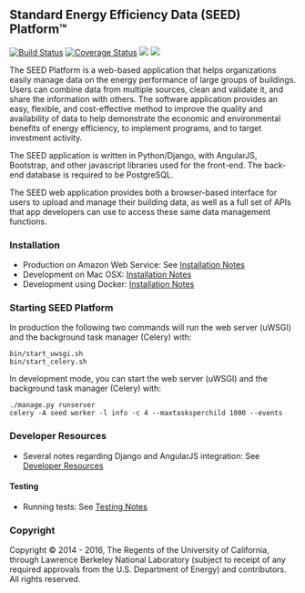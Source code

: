 ## Standard Energy Efficiency Data (SEED) Platform™
[![Build Status][travis-img]][travis-url] [![Coverage Status][coveralls-img]][coveralls-url] [![](http://readthedocs.org/projects/seed-platform/badge/?version=stable)](http://seed-platform.readthedocs.io/en/stable/) [![](http://readthedocs.org/projects/seed-platform/badge/?version=latest)](http://seed-platform.readthedocs.io/en/latest/)

The SEED Platform is a web-based application that helps organizations easily
manage data on the energy performance of large groups of buildings. Users can
combine data from multiple sources, clean and validate it, and share the
information with others. The software application provides an easy, flexible,
and cost-effective method to improve the quality and availability of data to
help demonstrate the economic and environmental benefits of energy efficiency,
to implement programs, and to target investment activity.

The SEED application is written in Python/Django, with AngularJS, Bootstrap,
and other javascript libraries used for the front-end. The back-end database
is required to be PostgreSQL.

The SEED web application provides both a browser-based interface for users to
upload and manage their building data, as well as a full set of APIs that app
developers can use to access these same data management functions.


### Installation

* Production on Amazon Web Service: See [Installation Notes][production-aws-url]
* Development on Mac OSX: [Installation Notes][development-mac-osx]
* Development using Docker: [Installation Notes][development-docker]

### Starting SEED Platform

In production the following two commands will run the web server (uWSGI) and
the background task manager (Celery) with:

```
bin/start_uwsgi.sh
bin/start_celery.sh
```

In development mode, you can start the web server (uWSGI) and the background
task manager (Celery) with:

```
./manage.py runserver
celery -A seed worker -l info -c 4 --maxtasksperchild 1000 --events
```

### Developer Resources

* Several notes regarding Django and AngularJS integration: See [Developer Resources][developer-resources]

#### Testing

* Running tests: See [Testing Notes][developer-testing-notes]

### Copyright
Copyright ©  2014 - 2016, The Regents of the University of California, through
Lawrence Berkeley National Laboratory (subject to receipt of any required
approvals from the U.S. Department of Energy) and contributors. All rights
reserved.


[development-docker]: https://github.com/SEED-platform/seed/blob/develop/docs/source/setup_docker.rst
[development-mac-osx]: https://github.com/SEED-platform/seed/blob/develop/docs/source/setup_osx.rst
[production-aws-url]: http://www.github.com/seed-platform/seed/wiki/Installation
[developer-resources]: https://github.com/SEED-platform/seed/blob/develop/docs/source/developer_resources.rst
[developer-testing-notes]: https://github.com/SEED-platform/seed/blob/39bc55b846f0c1dc4c8d1574272cac50378de651/docs/source/developer_resources.rst#testing
[read-the-docs-stable]: http://seed-platform.readthedocs.io/en/stable
[read-the-docs-stable-img]: https://readthedocs.io/projects/seed-platform/badge/?version=stable
[read-the-docs-latest]: http://seed-platform.readthedocs.io/en/latest/
[read-the-docs-latest-img]: https://readthedocs.io/projects/seed-platform/badge/?version=latest
[travis-img]: https://travis-ci.org/SEED-platform/seed.svg?branch=develop
[travis-url]: https://travis-ci.org/SEED-platform/seed
[coveralls-img]: https://coveralls.io/repos/SEED-platform/seed/badge.svg
[coveralls-url]: https://coveralls.io/github/SEED-platform/seed

